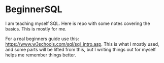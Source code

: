 # BeginnerSQL
I am teaching myself SQL. Here is repo with some notes covering the basics. This is mostly for me. 

For a real beginners guide use this: https://www.w3schools.com/sql/sql_intro.asp. This is what I mostly used, and some parts will be lifted from this, but I writing things out for myself helps me remember things better. 
